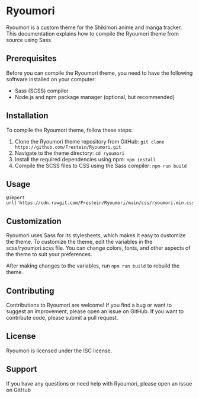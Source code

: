 # Ryoumori
Ryoumori is a custom theme for the Shikimori anime and manga tracker. This documentation explains how to compile the Ryoumori theme from source using Sass.

## Prerequisites

Before you can compile the Ryoumori theme, you need to have the following software installed on your computer:

- Sass (SCSS) compiler
- Node.js and npm package manager (optional, but recommended)

## Installation

To compile the Ryoumori theme, follow these steps:

1. Clone the Ryoumori theme repository from GitHub: `git clone https://github.com/Frestein/Ryoumori.git`
2. Navigate to the theme directory: `cd ryoumori`
3. Install the required dependencies using npm: `npm install`
4. Compile the SCSS files to CSS using the Sass compiler: `npm run build`

## Usage

```
@import url('https://cdn.rawgit.com/Frestein/Ryoumori/main/css/ryoumori.min.css');
```

## Customization

Ryoumori uses Sass for its stylesheets, which makes it easy to customize the theme. To customize the theme, edit the variables in the scss/ryoumori.scss file. You can change colors, fonts, and other aspects of the theme to suit your preferences.

After making changes to the variables, run `npm run build` to rebuild the theme.

## Contributing

Contributions to Ryoumori are welcome! If you find a bug or want to suggest an improvement, please open an issue on GitHub. If you want to contribute code, please submit a pull request.

## License

Ryoumori is licensed under the ISC license.

## Support

If you have any questions or need help with Ryoumori, please open an issue on GitHub 
